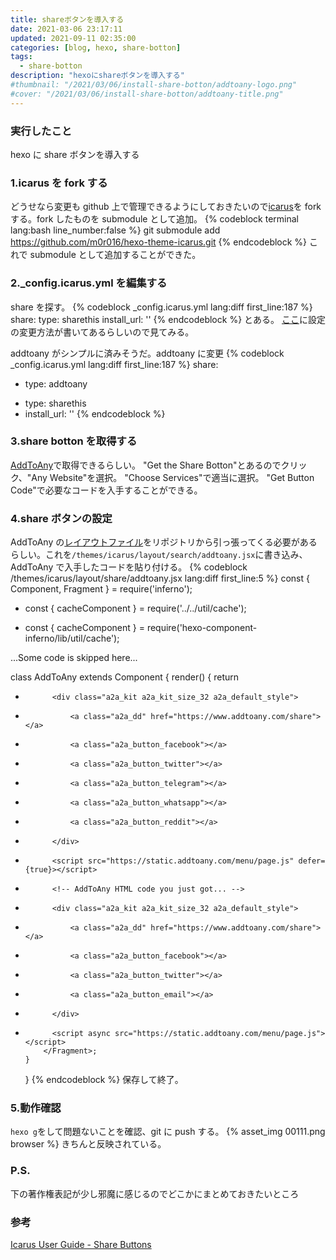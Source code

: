 ```yaml
---
title: shareボタンを導入する
date: 2021-03-06 23:17:11
updated: 2021-09-11 02:35:00
categories: [blog, hexo, share-botton]
tags:
  - share-botton
description: "hexoにshareボタンを導入する"
#thumbnail: "/2021/03/06/install-share-botton/addtoany-logo.png"
#cover: "/2021/03/06/install-share-botton/addtoany-title.png"
---
```


### 実行したこと

hexo に share ボタンを導入する

<!-- more -->
<!-- toc -->

### 1.icarus を fork する

どうせなら変更も github 上で管理できるようにしておきたいので[icarus](https://github.com/ppoffice/hexo-theme-icarus)を fork する。fork したものを submodule として追加。
{% codeblock terminal lang:bash line_number:false %}
git submodule add https://github.com/m0r016/hexo-theme-icarus.git
{% endcodeblock %}
これで submodule として追加することができた。

### 2.\_config.icarus.yml を編集する

share を探す。
{% codeblock _config.icarus.yml lang:diff first_line:187 %}
share:
type: sharethis
install_url: ''
{% endcodeblock %}
とある。
[ここ](https://ppoffice.github.io/hexo-theme-icarus/categories/Plugins/Share/)に設定の変更方法が書いてあるらしいので見てみる。

addtoany がシンプルに済みそうだ。addtoany に変更
{% codeblock _config.icarus.yml lang:diff first_line:187 %}
share:

- type: addtoany

* type: sharethis
* install_url: ''
  {% endcodeblock %}

### 3.share botton を取得する

[AddToAny](https://www.addtoany.com/)で取得できるらしい。
"Get the Share Botton"とあるのでクリック、"Any Website"を選択。
"Choose Services"で適当に選択。
"Get Button Code"で必要なコードを入手することができる。

### 4.share ボタンの設定

AddToAny の[レイアウトファイル](https://github.com/ppoffice/hexo-component-inferno/blob/0.2.2/src/view/share/addtoany.jsx)をリポジトリから引っ張ってくる必要があるらしい。これを`/themes/icarus/layout/search/addtoany.jsx`に書き込み、AddToAny で入手したコードを貼り付ける。
{% codeblock /themes/icarus/layout/share/addtoany.jsx lang:diff first_line:5 %}
const { Component, Fragment } = require('inferno');

- const { cacheComponent } = require('../../util/cache');

* const { cacheComponent } = require('hexo-component-inferno/lib/util/cache');

...Some code is skipped here...

class AddToAny extends Component {
render() {
return <Fragment>

-           <div class="a2a_kit a2a_kit_size_32 a2a_default_style">
-               <a class="a2a_dd" href="https://www.addtoany.com/share"></a>
-               <a class="a2a_button_facebook"></a>
-               <a class="a2a_button_twitter"></a>
-               <a class="a2a_button_telegram"></a>
-               <a class="a2a_button_whatsapp"></a>
-               <a class="a2a_button_reddit"></a>
-           </div>
-           <script src="https://static.addtoany.com/menu/page.js" defer={true}></script>

*           <!-- AddToAny HTML code you just got... -->
*           <div class="a2a_kit a2a_kit_size_32 a2a_default_style">
*               <a class="a2a_dd" href="https://www.addtoany.com/share"></a>
*               <a class="a2a_button_facebook"></a>
*               <a class="a2a_button_twitter"></a>
*               <a class="a2a_button_email"></a>
*           </div>
*           <script async src="https://static.addtoany.com/menu/page.js"></script>
          </Fragment>;
      }
  }
  {% endcodeblock %}
  保存して終了。

### 5.動作確認

`hexo g`をして問題ないことを確認、git に push する。
{% asset_img 00111.png browser %}
きちんと反映されている。

### P.S.

下の著作権表記が少し邪魔に感じるのでどこかにまとめておきたいところ

### 参考

[Icarus User Guide - Share Buttons](https://ppoffice.github.io/hexo-theme-icarus/categories/Plugins/Share/)
